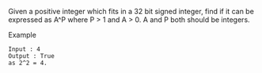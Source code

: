

Given a positive integer which fits in a 32 bit signed integer, find if it can be expressed as A^P where P > 1 and A > 0. A and P both should be integers.

Example

    Input : 4
    Output : True  
    as 2^2 = 4. 

